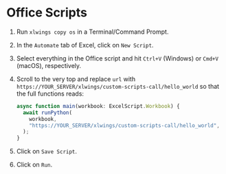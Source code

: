 # Office Scripts

1. Run `xlwings copy os` in a Terminal/Command Prompt.
2. In the `Automate` tab of Excel, click on `New Script`.
3. Select everything in the Office script and hit `Ctrl+V` (Windows) or `Cmd+V` (macOS), respectively.
4. Scroll to the very top and replace `url` with `https://YOUR_SERVER/xlwings/custom-scripts-call/hello_world` so that the full functions reads:

   ```ts
   async function main(workbook: ExcelScript.Workbook) {
     await runPython(
       workbook,
       "https://YOUR_SERVER/xlwings/custom-scripts-call/hello_world",
     );
   }
   ```

5. Click on `Save Script`.
6. Click on `Run`.
